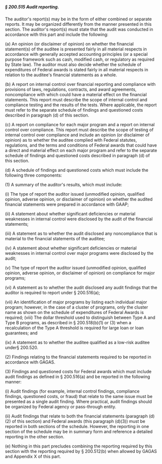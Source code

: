 ##### § 200.515 Audit reporting. #####

The auditor's report(s) may be in the form of either combined or separate reports. It may be organized differently from the manner presented in this section. The auditor's report(s) must state that the audit was conducted in accordance with this part and include the following:

(a) An opinion (or disclaimer of opinion) on whether the financial statement(s) of the auditee is presented fairly in all material respects in accordance with generally accepted accounting principles (or a special purpose framework such as cash, modified cash, or regulatory as required by State law). The auditor must also decide whether the schedule of expenditures of Federal awards is stated fairly in all material respects in relation to the auditee's financial statements as a whole.

(b) A report on internal control over financial reporting and compliance with provisions of laws, regulations, contracts, and award agreements, noncompliance with which could have a material effect on the financial statements. This report must describe the scope of internal control and compliance testing and the results of the tests. Where applicable, the report must refer to the separate schedule of findings and questioned costs described in paragraph (d) of this section.

(c) A report on compliance for each major program and a report on internal control over compliance. This report must describe the scope of testing of internal control over compliance and include an opinion (or disclaimer of opinion) as to whether the auditee complied with Federal statutes, regulations, and the terms and conditions of Federal awards that could have a direct and material effect on each major program and refer to the separate schedule of findings and questioned costs described in paragraph (d) of this section.

(d) A schedule of findings and questioned costs which must include the following three components:

(1) A summary of the auditor's results, which must include:

(i) The type of report the auditor issued (unmodified opinion, qualified opinion, adverse opinion, or disclaimer of opinion) on whether the audited financial statements were prepared in accordance with GAAP;

(ii) A statement about whether significant deficiencies or material weaknesses in internal control were disclosed by the audit of the financial statements;

(iii) A statement as to whether the audit disclosed any noncompliance that is material to the financial statements of the auditee;

(iv) A statement about whether significant deficiencies or material weaknesses in internal control over major programs were disclosed by the audit;

(v) The type of report the auditor issued (unmodified opinion, qualified opinion, adverse opinion, or disclaimer of opinion) on compliance for major programs;

(vi) A statement as to whether the audit disclosed any audit findings that the auditor is required to report under § 200.516(a);

(vii) An identification of major programs by listing each individual major program; however, in the case of a cluster of programs, only the cluster name as shown on the schedule of expenditures of Federal Awards is required; (viii) The dollar threshold used to distinguish between Type A and Type B programs, as described in § 200.518(b)(1) or (3) when a recalculation of the Type A threshold is required for large loan or loan guarantees; and

(ix) A statement as to whether the auditee qualified as a low-risk auditee under§ 200.520.

(2) Findings relating to the financial statements required to be reported in accordance with GAGAS.

(3) Findings and questioned costs for Federal awards which must include audit findings as defined in § 200.516(a) and be reported in the following manner:

(i) Audit findings (for example, internal control findings, compliance findings, questioned costs, or fraud) that relate to the same issue must be presented as a single audit finding. Where practical, audit findings should be organized by Federal agency or pass-through entity.

(ii) Audit findings that relate to both the financial statements (paragraph (d)(2) of this section) and Federal awards (this paragraph (d)(3)) must be reported in both sections of the schedule. However, the reporting in one section of the schedule may be in summary form and reference a detailed reporting in the other section.

(e) Nothing in this part precludes combining the reporting required by this section with the reporting required by § 200.512(b) when allowed by GAGAS and Appendix X of this part.